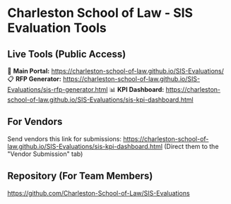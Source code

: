 # Charleston School of Law - SIS Evaluation Tools

## Live Tools (Public Access)
🔗 **Main Portal:** https://charleston-school-of-law.github.io/SIS-Evaluations/
📋 **RFP Generator:** https://charleston-school-of-law.github.io/SIS-Evaluations/sis-rfp-generator.html
📊 **KPI Dashboard:** https://charleston-school-of-law.github.io/SIS-Evaluations/sis-kpi-dashboard.html

## For Vendors
Send vendors this link for submissions:
https://charleston-school-of-law.github.io/SIS-Evaluations/sis-kpi-dashboard.html
(Direct them to the "Vendor Submission" tab)

## Repository (For Team Members)
https://github.com/Charleston-School-of-Law/SIS-Evaluations
